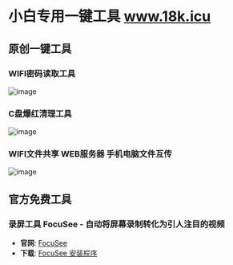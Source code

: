 # 小白专用一键工具   www.18k.icu

## 原创一键工具
### WIFI密码读取工具
![image](http://www.18k.icu/img/wifi.png)

### C盘爆红清理工具 
![image](http://www.18k.icu/img/ccls.png)

### WIFI文件共享 WEB服务器 手机电脑文件互传
![image](http://www.18k.icu/img/web.png)

## 官方免费工具
### 录屏工具 FocuSee - 自动将屏幕录制转化为引人注目的视频

- **官网**: [FocuSee](https://focusee.imobie.com/cn/)
- **下载**: [FocuSee 安装程序](https://github.com/0x7556/tools/raw/refs/heads/main/%E5%BD%95%E5%B1%8F%E5%B7%A5%E5%85%B7focusee-en-v1-setup.exe)

